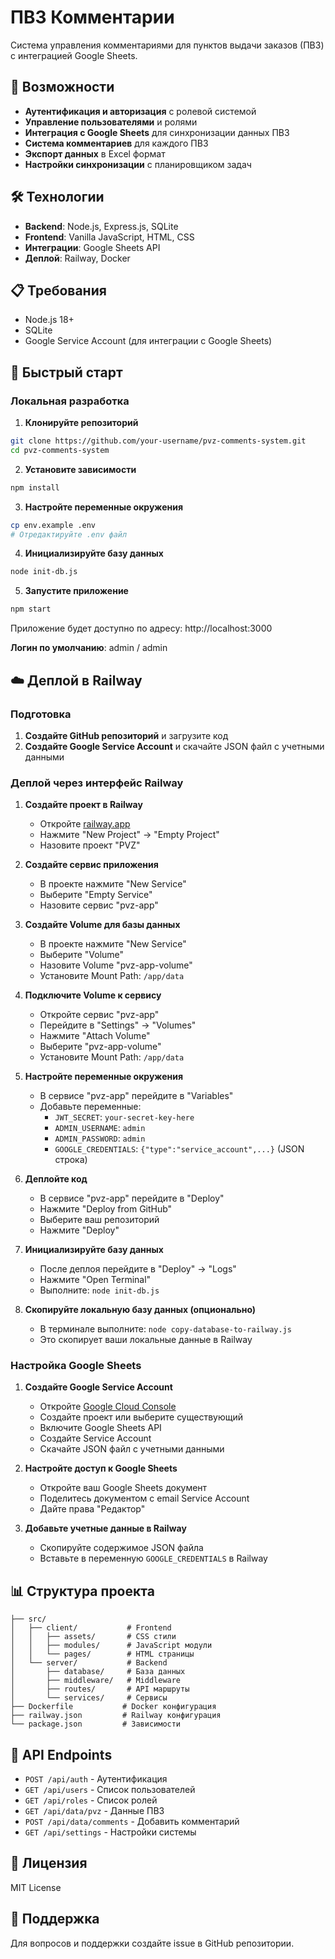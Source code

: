 # ПВЗ Комментарии

Система управления комментариями для пунктов выдачи заказов (ПВЗ) с интеграцией Google Sheets.

## 🚀 Возможности

- **Аутентификация и авторизация** с ролевой системой
- **Управление пользователями** и ролями
- **Интеграция с Google Sheets** для синхронизации данных ПВЗ
- **Система комментариев** для каждого ПВЗ
- **Экспорт данных** в Excel формат
- **Настройки синхронизации** с планировщиком задач

## 🛠 Технологии

- **Backend**: Node.js, Express.js, SQLite
- **Frontend**: Vanilla JavaScript, HTML, CSS
- **Интеграции**: Google Sheets API
- **Деплой**: Railway, Docker

## 📋 Требования

- Node.js 18+
- SQLite
- Google Service Account (для интеграции с Google Sheets)

## 🚀 Быстрый старт

### Локальная разработка

1. **Клонируйте репозиторий**
```bash
git clone https://github.com/your-username/pvz-comments-system.git
cd pvz-comments-system
```

2. **Установите зависимости**
```bash
npm install
```

3. **Настройте переменные окружения**
```bash
cp env.example .env
# Отредактируйте .env файл
```

4. **Инициализируйте базу данных**
```bash
node init-db.js
```

5. **Запустите приложение**
```bash
npm start
```

Приложение будет доступно по адресу: http://localhost:3000

**Логин по умолчанию**: admin / admin

## ☁️ Деплой в Railway

### Подготовка

1. **Создайте GitHub репозиторий** и загрузите код
2. **Создайте Google Service Account** и скачайте JSON файл с учетными данными

### Деплой через интерфейс Railway

1. **Создайте проект в Railway**
   - Откройте [railway.app](https://railway.app)
   - Нажмите "New Project" → "Empty Project"
   - Назовите проект "PVZ"

2. **Создайте сервис приложения**
   - В проекте нажмите "New Service"
   - Выберите "Empty Service"
   - Назовите сервис "pvz-app"

3. **Создайте Volume для базы данных**
   - В проекте нажмите "New Service"
   - Выберите "Volume"
   - Назовите Volume "pvz-app-volume"
   - Установите Mount Path: `/app/data`

4. **Подключите Volume к сервису**
   - Откройте сервис "pvz-app"
   - Перейдите в "Settings" → "Volumes"
   - Нажмите "Attach Volume"
   - Выберите "pvz-app-volume"
   - Установите Mount Path: `/app/data`

5. **Настройте переменные окружения**
   - В сервисе "pvz-app" перейдите в "Variables"
   - Добавьте переменные:
     - `JWT_SECRET`: `your-secret-key-here`
     - `ADMIN_USERNAME`: `admin`
     - `ADMIN_PASSWORD`: `admin`
     - `GOOGLE_CREDENTIALS`: `{"type":"service_account",...}` (JSON строка)

6. **Деплойте код**
   - В сервисе "pvz-app" перейдите в "Deploy"
   - Нажмите "Deploy from GitHub"
   - Выберите ваш репозиторий
   - Нажмите "Deploy"

7. **Инициализируйте базу данных**
   - После деплоя перейдите в "Deploy" → "Logs"
   - Нажмите "Open Terminal"
   - Выполните: `node init-db.js`

8. **Скопируйте локальную базу данных (опционально)**
   - В терминале выполните: `node copy-database-to-railway.js`
   - Это скопирует ваши локальные данные в Railway

### Настройка Google Sheets

1. **Создайте Google Service Account**
   - Откройте [Google Cloud Console](https://console.cloud.google.com)
   - Создайте проект или выберите существующий
   - Включите Google Sheets API
   - Создайте Service Account
   - Скачайте JSON файл с учетными данными

2. **Настройте доступ к Google Sheets**
   - Откройте ваш Google Sheets документ
   - Поделитесь документом с email Service Account
   - Дайте права "Редактор"

3. **Добавьте учетные данные в Railway**
   - Скопируйте содержимое JSON файла
   - Вставьте в переменную `GOOGLE_CREDENTIALS` в Railway

## 📊 Структура проекта

```
├── src/
│   ├── client/           # Frontend
│   │   ├── assets/       # CSS стили
│   │   ├── modules/      # JavaScript модули
│   │   └── pages/        # HTML страницы
│   └── server/           # Backend
│       ├── database/     # База данных
│       ├── middleware/   # Middleware
│       ├── routes/       # API маршруты
│       └── services/     # Сервисы
├── Dockerfile           # Docker конфигурация
├── railway.json         # Railway конфигурация
└── package.json         # Зависимости
```

## 🔧 API Endpoints

- `POST /api/auth` - Аутентификация
- `GET /api/users` - Список пользователей
- `GET /api/roles` - Список ролей
- `GET /api/data/pvz` - Данные ПВЗ
- `POST /api/data/comments` - Добавить комментарий
- `GET /api/settings` - Настройки системы

## 📝 Лицензия

MIT License

## 🤝 Поддержка

Для вопросов и поддержки создайте issue в GitHub репозитории.